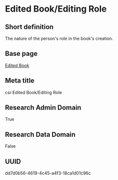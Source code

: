 # Edited Book/Editing Role
## Short definition
The nature of the person's role in the book's creation.
## Base page
[Edited Book](../../Objects/Edited%20Book.md)
## Meta title
csr:Edited Book/Editing Role
## Research Admin Domain
True
## Research Data Domain
False
## UUID
dd7d0b56-4619-4c45-a4f3-18ca1d01c96c
